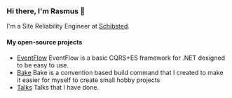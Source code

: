 ### Hi there, I'm Rasmus 👋

I'm a Site Reliability Engineer at [Schibsted](https://schibsted.com/).

#### My open-source projects

- [EventFlow](https://github.com/eventflow/EventFlow)
  EventFlow is a basic CQRS+ES framework for .NET designed to be easy to use.
- [Bake](https://github.com/rasmus/Bake)
  Bake is a convention based build command that I created to make it easier
  for myself to create small hobby projects
- [Talks](https://github.com/rasmus/talks)
  Talks that I have done.
